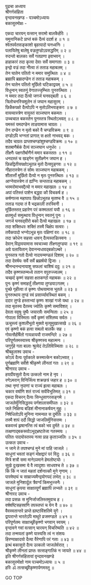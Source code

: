 पुढचा अध्याय  
श्रीगर्गसंहिता  
वृन्दावनखण्ड - पञ्चमोऽध्यायः  
बकासुरमोक्षः -  
  
एकदा चारयन् वत्सान् सरामो बालकैर्हरिः ।  
यमुनानिकटे प्राप्तं बकं दैत्यं ददर्श ह ॥ १ ॥  
श्वेतपर्वतसङ्काशो बृहत्पादो घनध्वनिः ।  
पलायितेषु बालेषु वज्रतुण्डोऽग्रसद्धरिम् ॥ २ ॥  
रुदन्तो बालकाः सर्वे गतप्राणा इवाभवन् ।  
हाहाकारं तदा कृत्वा देवाः सर्वे समागताः ॥ ३ ॥  
इन्द्रो वज्रं तदा नीत्वा तं तताड महाबलम् ।  
तेन घातेन पतितो न ममार समुत्थितः ॥ ४ ॥  
ब्रह्मापि ब्रह्मदण्डेन तं तताड महाबकम् ।  
तेन घातेन पतितो मूर्छितो घटिकाद्वयम् ॥ ५ ॥  
विधुन्वन् स्वतनुं वेगातज्जृम्भितः पुनरुत्थितः ।  
न ममार तदा दैत्यो जगर्ज घनवद्‌बली ॥ ६ ॥  
त्रिलोचनस्त्रिशूलेन तं जघान महासुरम् ।  
छिन्नैकपक्षो दैत्योऽपि न मृतोऽतिभयङ्करः ॥ ७ ॥  
वायव्यास्त्रेण वायुस्तं सञ्जघान बकमतः ।  
उच्चचाल बकस्तेन पुनस्तत्र स्थितोऽभवत् ॥ ८ ॥  
यमस्तं यमदण्डेन ताडयामास चाग्रतः ।  
तेन दण्डेन न मृतो बको वै चण्डविक्रमः ॥ ९ ॥  
दण्डोऽपि भग्नतां प्रागात् स क्षतो नाभवद् बकः ।  
तदैव चाग्रतः प्राप्तश्चण्डांशुश्चण्डविक्रमः ॥ १० ॥  
शतबाणैर्बकं दैत्यं सञ्जघान धनुर्धरः ।  
तीक्ष्णैः पक्षगतैर्बाणैर्न ममार बकस्ततः ॥ ११ ॥  
धनदस्तं च खड्गेन सुतीक्ष्णेन जघान ह ।  
छिन्नद्वितीयपक्षोऽभूतन्न मृतो दैत्यपुङ्गवः ॥ १२ ॥  
नीहारास्त्रेण तं सोमः सञ्जघान महाबकम् ।  
शीतार्त्तो मूर्छितो दैत्यो न मृतः पुनरुत्थितः ॥ १३ ॥  
आग्नेयास्त्रेण तं ह्यग्निः सन्तताड महाबकम् ।  
भस्मरोमाभवद्दैत्यो न ममार महाखलः ॥ १४ ॥  
अपां पतिस्तं पाशेन बद्ध्वा कौ विचकर्ष ह ।  
कर्षणात्स महापापः छिन्नोऽभूतन्न मृतश्च वै ॥ १५ ॥  
तताड गदया तं वै भद्रकाली तरस्विनी ।  
मूर्छितस्तत् प्रहारेण परं कश्मलतां ययौ ॥ १६ ॥  
क्षतमूर्धा समुत्थाय विधुन्वन् स्वतनुं पुनः ।  
जगर्ज घनवद्‌वीरो बको दैत्यो महाखलः ॥ १७ ॥  
तदा शक्तिधरः शक्तिं तस्मै चिक्षेप सत्वरः ।  
तयैकपादो भग्नोऽभून्न मृतः पक्षिणां वरः ॥ १८ ॥  
तदा क्रोधेन सहसा धावन् दैत्यस्तडित्स्वनः ।  
देवान् विद्रावयामास स्वचञ्च्वा तीक्ष्णतुण्डया ॥ १९ ॥  
अग्रे पलायितान् देवानन्वधावद्‌बकोऽम्बरे ।  
पुनस्तत्र गतो दैत्यो नादयन्मण्डलं दिशाम् ॥ २० ॥  
तदा देवर्षयः सर्वे सर्वे ब्रह्मर्षयो द्विजाः ।  
श्रीनन्दनन्दनायाशु सफलां चाशिषं ददुः ॥ २१ ॥  
तदैव कृष्णस्तन्मध्ये ततान वपुरुज्ज्वलम् ।  
चच्छर्द कृष्णं सहसा क्षतकण्ठो महाबकः ॥ २२ ॥  
पुनः कृष्णं समाहर्तुं तीक्ष्णया तुण्डयाऽगतम् ।  
पुच्छे गृहीत्वा तं कृष्णः पोथयामास भूतले ॥ २३ ॥  
पुनरुत्थाय तुण्डं स्वं प्रसार्य्यावस्थितं बकम् ।  
ददार तुण्डे हस्ताभ्यां कृष्णः शाखां गजो यथा ॥ २४ ॥  
तदा मृतस्य दैतस्य ज्योतिः कृष्णे समाविशत् ।  
देवता ववृषुः पुष्पैः जयारावैः समन्विताः ॥ २५ ॥  
गोपाला विस्मिताः सर्वे कृष्णं संश्लिष्य सर्वतः ।  
ऊचुस्त्वं कुशलीभूतो मुक्तो मृत्युमुखात्सखे ॥ २६ ॥  
एवं कृष्णो बकं हत्वा सबलो बालकैः सह ।  
गोवत्सैर्हर्षितो गायन्नाययौ राजमन्दिरे ॥ २७ ॥  
परिपूर्णतमस्यास्य श्रीकृष्णस्य महात्मनः ।  
जगुर्गृहे गता बालाः श्रुत्वेदं तेऽतिविस्मिताः ॥ २८ ॥  
श्रीबहुलाश्व उवाच -  
कोऽयं दैत्यः पूर्वकाले कस्मात्केन बकोऽभवत् ।  
पूर्णब्रह्मणि सर्वेशे श्रीकृष्णे लीनतां गतः ॥ २९ ॥  
श्रीनारद उवाच -  
हयग्रीवसुतो दैत्य उत्कलो नाम हे नृप ।  
रणेऽमरान् विनिर्जित्य शक्रछत्रं जहार ह ॥ ३० ॥  
तथा नृणां नृपाणां च राज्यं हृत्वा महाबलः ।  
चकार वर्षाणि शतं राज्यं सर्वविभूतिमत् ॥ ३१ ॥  
एकदा विचरन् दैत्यः सिन्धुसागरसङ्गमे ।  
जाजलेर्मुनिसिद्धस्य पर्णशालासमीपतः ॥ ३२ ॥  
जले निक्षिप्य बडिशं मीनानाकर्षयन् मुहुः ।  
निषेधितोऽपि मुनिना नामन्यत स दुर्मतिः ॥ ३३ ॥  
तस्मै शापं ददौ सिद्धो जाजलिर्मुनिसत्तमः ।  
बकवत्त्वं झषानत्सि त्वं बको भव दुर्मते ॥ ३४ ॥  
तत्क्षणाद्‌बकरूपोऽभूद्‌भ्रष्टतेजा गतस्मयः ।  
पतितः पादयोस्तस्य नत्वा प्राह कृताञ्जलिः ॥ ३५ ॥  
उत्कल उवाच -  
न जाने ते तपश्चण्डं मुने मां पाहि जाजले ।  
साधुनां भवतां सङ्गं मोक्षद्वारं परं विदुः ॥ ३६ ॥  
मित्रे शत्रौ समा मानेऽपमाने हेमलोष्टयोः ।  
सुखे दुःखसमा ये वै त्वादृशाः साधवश्च ते ॥ ३७ ॥  
किं किं न जातं महतां दर्शनात्कौ मुने नृणाम् ।  
पारमेष्ठ्यं च साम्राज्यमैन्द्रयोगपदं लभेत् ॥ ३८ ॥  
जाजले मुनिशार्दूल त्रैवर्ग्यं किमभूज्जनैः ।  
साधूनां कृपया साक्षात्पूर्णं ब्रह्मापि लभ्यते ॥ ३९ ॥  
श्रीनारद उवाच -  
तदा प्रसन्नः स मुनिर्जाजलिस्तमुवाच ह ।  
वर्षषष्टिसहस्राणि तपस्तप्तं च येन वै ॥ ४० ॥  
वैवस्वतान्तरे प्राप्ते ह्यष्टाविंशतिमे युगे ।  
द्वापरान्ते भारतेऽपि माथुरे व्रजमण्डले ॥ ४१ ॥  
परिपूर्णतमः साक्षाच्छ्रीकृष्णो भगवान् स्वयम् ।  
वृन्दावने गवां वत्सान् चारयन् विचरिष्यति ॥ ४२ ॥  
तदा तन्मयतां कृष्णे यास्यसि त्वं न संशयः  
हिरण्याक्षादयो दैत्या वैरेणापि परं गताः ॥ ४३ ॥  
इत्थं बकासुरो दैत्य उत्कलो जाजलेर्वरात् ।  
श्रीकृष्णे लीनतां प्राप्तः सत्सङ्गात्किं न जायते ॥ ४४ ॥  
इति श्रीगर्गसंहितायां वृन्दावनखण्डे  
बकासुरमोक्षो नाम पञ्चमोऽध्यायः ॥ ५ ॥  
हरिः ॐ तत्सच्छ्रीकृष्णार्पणमस्तु ॥  
  
GO TOP
